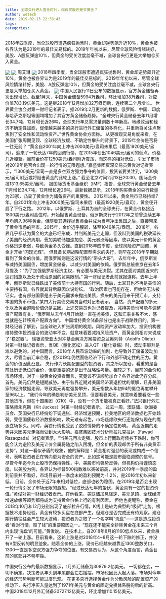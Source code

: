 ```yaml
---
title: 全球央行进入囤金时代，你该买股还是买黄金？
author: wetech
date: 2019-02-13 22:38:43
tags: 
categories: 
---
```

2018年四季度，当全球股市遭遇疯狂抛售时，黄金却逆势飙升近10%，黄金也被各界认为是2019年的最佳交易标的。2019年年初以来，尽管全球风险情绪转好，美股、A股反弹逾10%，但黄金的受关注度丝毫不减，全球各央行更是大举加仓买入黄金。
<!-- more -->
<img align="center" border="0" src="https://imgcdn.yicai.com/uppics/images/2019/02/f049bee71bc67d5f43a8abcf1301e326.jpg" />
<img align="center" border="0" src="https://imgcdn.yicai.com/uppics/images/2019/02/cb4d710801dd91c1763f455168501d99.jpg" />
周艾琳
<img align="center" border="0" src="https://imgcdn.yicai.com/uppics/images/2019/02/5f4b5374f9666a07954be93a6a2deb66.jpg" />
2018年四季度，当全球股市遭遇疯狂抛售时，黄金却逆势飙升近10%，黄金也被各界认为是2019年的最佳交易标的。2019年年初以来，尽管全球风险情绪转好，美股、A股反弹逾10%，但黄金的受关注度丝毫不减，全球各央行更是大举加仓买入黄金。
<img align="center" border="0" src="https://imgcdn.yicai.com/uppics/images/2019/02/f800d5c585ca16910bfebc42bcbfbb47.jpg" />
中国人民银行11日公布的数据显示，官方黄金储备再次出现增长。截至1月末，中国黄金储备5994万盎司，环比增加38万盎司，对应价值783.19亿美元。这是继2018年12月增加32万盎司后，连续第二个月增长。
世界黄金协会对第一财经记者表示，据2019年2月更新的数据，俄罗斯、中国、印度与哈萨克斯坦等国均增加了其官方黄金储备趋势。“全球央行黄金储备去年11月增长34.7吨，12月增长近26吨，全球央行年总需求量创数十年新高。地缘政治和经济不确定性加剧，促使越来越多的央行进行外汇储备的多样化，并重新将关注点聚焦到了安全性和流动性资产。”世界黄金协会方面称。
从更微观交易角度来看，在美国扩张周期见顶、全球经济放缓、不确定性攀升的背景下，2019年金价是否将一往无前？
“黄金自2001年向上冲击2000美元/盎司未果后（最高1920美元/盎司），迎来了一轮长达7年的回调行情，在2015年创出1046美元/盎司的低点，价格几近腰斩。目前金价在1250美元/盎司附近震荡，而这样的相对低位，引发了市场对2019年是否会出现一轮行情的无限遐想。”嘉盛集团资深交易员黄俊对记者表示，“1300美元/盎司一直是多空双方强力争夺的位置，投资者要关注到，1300美元/盎司附近或将阻击黄金的此轮上涨。”
截至北京时间2月13日20:00，国际金价报1313.65美元/盎司。
据国际货币基金组织（IMF）报告，全球央行黄金储备去年11月增长34.7吨，12月增长近26吨。最新数据显示，2018年购买黄金的央行数量为23家，凸显了黄金作为储备资产的重要性。
2012年以来，黄金熊市已经持续7年。自2001年向上冲击2000美元/盎司未果后（最高1920美元/盎司），黄金便开启了下行之路。
2012年，以俄罗斯、土耳其为首的全球央行，在黄金价格接近1800美元/盎司高位时，开始抛售黄金储备。俄罗斯央行于2012年之前曾连续五年年均购入96吨黄金，但随着其选择抛售黄金并成为当年净出售国之后，直接带来了黄金市场的熊市。2015年，金价近乎腰斩，降至1046美元/盎司。
2018年，各界几乎都认为黄金的大底已经形成，并判断美元会走弱，但没料到美国的税改延长了美国的经济周期，叠加美联储加速加息、美元暴涨等因素，使以美元计价的黄金价格迅速走弱，导致黄金多头受挫。直到2018年四季度，全球风险资产回调，黄金才开始“闪现光辉”。
但具备长期战略配置型需求的央行，则早在2018年早期就看到了黄金的价值，而俄罗斯则是这波行情的“带头大哥”。
去年年中，俄罗斯宣布减持美国国债，增加黄金储备，以减少对美国的依赖。俄罗斯总统普京在去年5月提及：“为了加强俄罗斯经济主权，有必要与美元决裂。尤其在面对美国近来的惩罚措施以及处于政治原因的贸易限制。”
第一财经记者此前就报道称，去年上半年，俄罗斯就已经跌出了美债前十大持有国的行列。随后，土耳其也不再是美债的主要持有国，各界就其背后原因众说纷纭。
“政治因素也可能存在，但始终无法被证实。也有部分国家是出于美元需求来抛出美债，换来的美元用来干预汇市，支持本国的货币币值。”某四大行美债交易员当时对记者表示。
当然，资产配置的多元化以及黄金避险价值仍是主因。上述交易员也对记者提及，减持美债也可能与调整资产配置有关，“俄罗斯从去年4月开始就一直在抛美债，这和汇率关系不大，感觉就是在转移资产配置方向”。
中国增持黄金储备部分也是出于战略性目的。第一财经记者了解到，当全球进入扩张周期的晚期，风险资产波动率加大，投资机构要维持整体投资组合的波动率不变，就意味着要减持风险资产，而黄金则相对来说成了“稳定器”。
瑞银资管亚太对冲基金解决方案投资总监奥列特（Adolfo Oliete）对第一财经记者表示，当QE（量化宽松）进入QT（量化紧缩）时，波动率攀升是难以避免的。对中国而言，2018年人民币波动率的加剧，也导致外汇储备波动加大，尽管当前汇率企稳，但2019年仍然面临经济下行和外部不确定性的压力。黄金的价值因此凸显。
央行作为长期配置型的投资者，其之所以加仓，看重的是当前处历史低位的金价，但更重要的还是出于战略性考量。相较之下，目前的金价和市场环境，对于一般黄金投资者而言，究竟该不该顺势加仓？各界对此仍存分歧。
首先，美元仍然是短期威胁。由于各界近期对美国经济衰退担忧的缓解，且非美国家的经济数据走弱，导致美元再度强势攀升，美元指数从年初94的低位再度攀升至96以上。“我们今年的确是判断美元见顶，但要看衰美元，就意味着要看涨一些其他货币，但在十国集团（G10）中，没有一个货币能被真正看好。”法兴银行外汇策略师朱克斯（Kit Juckes）对第一财经记者表示。
过去一周，澳联储、欧洲委员会、英国央行已经纷纷下调通胀、经济增速预期，拉美地区的经济数据也开始趋弱。受德国疲软经济数据影响，欧元难有起色，市场疑虑欧央行还能保持现在的鹰派立场多久。同时，英镑行情也受到了脱欧情势的不确定性影响。
黄金近期的走势并未因美元走强而受到太大影响。嘉盛集团技术分析师拉扎克拉达（Fawad Razaqzada）对记者表示，“当美元再次走强、股市上行而政府债券下跌时，你可能会认为避险及美元计价金属将随之陷入困境，但金价的表现却优于所有非美货币走势”。对这一看似矛盾的现象，他的解释是：黄金相对强劲的表现或构成一个信号，表明投资者正在转向更为安全的资产。比如这可能是股市面临调整的信号。
尽管今年迄今为止股市仍保持弹性，中、美股市均强势反弹，但机构仍持谨慎态度。以美股为例，各界认为标普500指数难以突破前高，并对2019年一季度的盈利前景并不看好，市场目前对一季度末的盈利预期为-1.2%，是2016年初以来新低。
目前，金价处于近7年来相对低位，底部也较为稳固，在2019年是否会出现一轮行情引发了市场无限的遐想。“经过长达七年的蛰伏，黄金具有一定的投资价值。”黄俊对第一财经记者表示。在他看来，美联储加息降速、美元见顶、全球经济增速放缓等趋势都将成为支持黄金价格上行的有利因素。
但他也提醒称，黄金在2018年10月和12月分别出现了底部拉升行情，K线上是较为典型的“吸货”走势。根据技术走势经验，黄金有较多买盘在底部产生，但建仓是否完成还有待观察。建仓期行情往往会产生较大波动，投资者为之取了一个名字叫“洗盘”——这是造成投资者“看对行情，赔了钱”的重要原因之一。“现在还不能完全排除黄金在未来三个月内出现‘洗盘’的可能。”黄俊说。
在技术上，自2018年8月的1160低点以来，黄金展开了一轮上涨。目前看来，这轮上涨是对2018年4~8月这一轮下跌的修正，并没有V型反转的明显迹象。随着金价的上涨，现价已经越来越靠近1300整数关口，1300一直是多空双方强力争夺的位置。有交易员认为，从这个角度而言，黄金目前的底部并不够牢靠。
 
 
中国央行公布的最新数据显示，1月外汇储备为30879.2亿美元。
一切都在变，一切不确定。决策者从年头到年尾都会左右摇摆，市场也因此大起大落。市场对今年的经济形势判断可能过度乐观。
在更多央行选择黄金作为分散风险的配置资产的推动下，央行净买入量达到了1971年美元与黄金的固定兑换体系脱钩后的新高。
中国2018年12月外汇储备30727.12亿美元，环比增加110.15亿美元。
